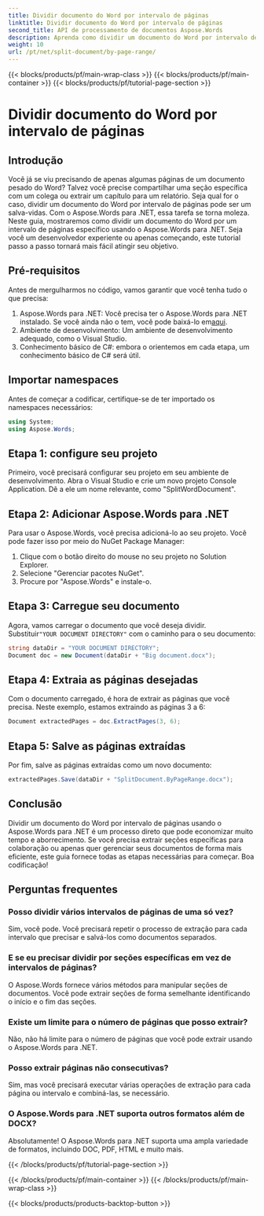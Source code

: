 ```yaml
---
title: Dividir documento do Word por intervalo de páginas
linktitle: Dividir documento do Word por intervalo de páginas
second_title: API de processamento de documentos Aspose.Words
description: Aprenda como dividir um documento do Word por intervalo de páginas usando o Aspose.Words para .NET com nosso guia detalhado passo a passo. Perfeito para desenvolvedores.
weight: 10
url: /pt/net/split-document/by-page-range/
---
```


{{< blocks/products/pf/main-wrap-class >}}
{{< blocks/products/pf/main-container >}}
{{< blocks/products/pf/tutorial-page-section >}}

# Dividir documento do Word por intervalo de páginas

## Introdução

Você já se viu precisando de apenas algumas páginas de um documento pesado do Word? Talvez você precise compartilhar uma seção específica com um colega ou extrair um capítulo para um relatório. Seja qual for o caso, dividir um documento do Word por intervalo de páginas pode ser um salva-vidas. Com o Aspose.Words para .NET, essa tarefa se torna moleza. Neste guia, mostraremos como dividir um documento do Word por um intervalo de páginas específico usando o Aspose.Words para .NET. Seja você um desenvolvedor experiente ou apenas começando, este tutorial passo a passo tornará mais fácil atingir seu objetivo.

## Pré-requisitos

Antes de mergulharmos no código, vamos garantir que você tenha tudo o que precisa:

1.  Aspose.Words para .NET: Você precisa ter o Aspose.Words para .NET instalado. Se você ainda não o tem, você pode baixá-lo em[aqui](https://releases.aspose.com/words/net/).
2. Ambiente de desenvolvimento: Um ambiente de desenvolvimento adequado, como o Visual Studio.
3. Conhecimento básico de C#: embora o orientemos em cada etapa, um conhecimento básico de C# será útil.

## Importar namespaces

Antes de começar a codificar, certifique-se de ter importado os namespaces necessários:

```csharp
using System;
using Aspose.Words;
```

## Etapa 1: configure seu projeto

Primeiro, você precisará configurar seu projeto em seu ambiente de desenvolvimento. Abra o Visual Studio e crie um novo projeto Console Application. Dê a ele um nome relevante, como "SplitWordDocument".

## Etapa 2: Adicionar Aspose.Words para .NET

Para usar o Aspose.Words, você precisa adicioná-lo ao seu projeto. Você pode fazer isso por meio do NuGet Package Manager:

1. Clique com o botão direito do mouse no seu projeto no Solution Explorer.
2. Selecione "Gerenciar pacotes NuGet".
3. Procure por "Aspose.Words" e instale-o.

## Etapa 3: Carregue seu documento

 Agora, vamos carregar o documento que você deseja dividir. Substituir`"YOUR DOCUMENT DIRECTORY"` com o caminho para o seu documento:

```csharp
string dataDir = "YOUR DOCUMENT DIRECTORY";
Document doc = new Document(dataDir + "Big document.docx");
```

## Etapa 4: Extraia as páginas desejadas

Com o documento carregado, é hora de extrair as páginas que você precisa. Neste exemplo, estamos extraindo as páginas 3 a 6:

```csharp
Document extractedPages = doc.ExtractPages(3, 6);
```

## Etapa 5: Salve as páginas extraídas

Por fim, salve as páginas extraídas como um novo documento:

```csharp
extractedPages.Save(dataDir + "SplitDocument.ByPageRange.docx");
```

## Conclusão

Dividir um documento do Word por intervalo de páginas usando o Aspose.Words para .NET é um processo direto que pode economizar muito tempo e aborrecimento. Se você precisa extrair seções específicas para colaboração ou apenas quer gerenciar seus documentos de forma mais eficiente, este guia fornece todas as etapas necessárias para começar. Boa codificação!

## Perguntas frequentes

### Posso dividir vários intervalos de páginas de uma só vez?

Sim, você pode. Você precisará repetir o processo de extração para cada intervalo que precisar e salvá-los como documentos separados.

### E se eu precisar dividir por seções específicas em vez de intervalos de páginas?

O Aspose.Words fornece vários métodos para manipular seções de documentos. Você pode extrair seções de forma semelhante identificando o início e o fim das seções.

### Existe um limite para o número de páginas que posso extrair?

Não, não há limite para o número de páginas que você pode extrair usando o Aspose.Words para .NET.

### Posso extrair páginas não consecutivas?

Sim, mas você precisará executar várias operações de extração para cada página ou intervalo e combiná-las, se necessário.

### O Aspose.Words para .NET suporta outros formatos além de DOCX?

Absolutamente! O Aspose.Words para .NET suporta uma ampla variedade de formatos, incluindo DOC, PDF, HTML e muito mais.

{{< /blocks/products/pf/tutorial-page-section >}}

{{< /blocks/products/pf/main-container >}}
{{< /blocks/products/pf/main-wrap-class >}}

{{< blocks/products/products-backtop-button >}}
